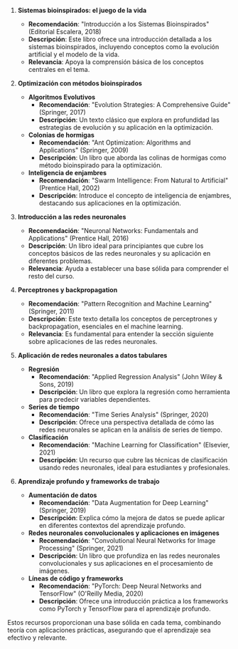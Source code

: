 1. **Sistemas bioinspirados: el juego de la vida**  
   - **Recomendación**: "Introducción a los Sistemas Bioinspirados" (Editorial Escalera, 2018)  
   - **Descripción**: Este libro ofrece una introducción detallada a los sistemas bioinspirados, incluyendo conceptos como la evolución artificial y el modelo de la vida.  
   - **Relevancia**: Apoya la comprensión básica de los conceptos centrales en el tema.

2. **Optimización con métodos bioinspirados**  
   - **Algoritmos Evolutivos**  
     - **Recomendación**: "Evolution Strategies: A Comprehensive Guide" (Springer, 2017)  
     - **Descripción**: Un texto clásico que explora en profundidad las estrategias de evolución y su aplicación en la optimización.  
   - **Colonias de hormigas**  
     - **Recomendación**: "Ant Optimization: Algorithms and Applications" (Springer, 2009)  
     - **Descripción**: Un libro que aborda las colinas de hormigas como método bioinspirado para la optimización.  
   - **Inteligencia de enjambres**  
     - **Recomendación**: "Swarm Intelligence: From Natural to Artificial" (Prentice Hall, 2002)  
     - **Descripción**: Introduce el concepto de inteligencia de enjambres, destacando sus aplicaciones en la optimización.

3. **Introducción a las redes neuronales**  
   - **Recomendación**: "Neuronal Networks: Fundamentals and Applications" (Prentice Hall, 2016)  
   - **Descripción**: Un libro ideal para principiantes que cubre los conceptos básicos de las redes neuronales y su aplicación en diferentes problemas.  
   - **Relevancia**: Ayuda a establecer una base sólida para comprender el resto del curso.

4. **Perceptrones y backpropagation**  
   - **Recomendación**: "Pattern Recognition and Machine Learning" (Springer, 2011)  
   - **Descripción**: Este texto detalla los conceptos de perceptrones y backpropagation, esenciales en el machine learning.  
   - **Relevancia**: Es fundamental para entender la sección siguiente sobre aplicaciones de las redes neuronales.

5. **Aplicación de redes neuronales a datos tabulares**  
   - **Regresión**  
     - **Recomendación**: "Applied Regression Analysis" (John Wiley & Sons, 2019)  
     - **Descripción**: Un libro que explora la regresión como herramienta para predecir variables dependientes.  
   - **Series de tiempo**  
     - **Recomendación**: "Time Series Analysis" (Springer, 2020)  
     - **Descripción**: Ofrece una perspectiva detallada de cómo las redes neuronales se aplican en la análisis de series de tiempo.  
   - **Clasificación**  
     - **Recomendación**: "Machine Learning for Classification" (Elsevier, 2021)  
     - **Descripción**: Un recurso que cubre las técnicas de clasificación usando redes neuronales, ideal para estudiantes y profesionales.

6. **Aprendizaje profundo y frameworks de trabajo**  
   - **Aumentación de datos**  
     - **Recomendación**: "Data Augmentation for Deep Learning" (Springer, 2019)  
     - **Descripción**: Explica cómo la mejora de datos se puede aplicar en diferentes contextos del aprendizaje profundo.  
   - **Redes neuronales convolucionales y aplicaciones en imágenes**  
     - **Recomendación**: "Convolutional Neural Networks for Image Processing" (Springer, 2021)  
     - **Descripción**: Un libro que profundiza en las redes neuronales convolucionales y sus aplicaciones en el procesamiento de imágenes.  
   - **Líneas de código y frameworks**  
     - **Recomendación**: "PyTorch: Deep Neural Networks and TensorFlow" (O'Reilly Media, 2020)  
     - **Descripción**: Ofrece una introducción práctica a los frameworks como PyTorch y TensorFlow para el aprendizaje profundo.

Estos recursos proporcionan una base sólida en cada tema, combinando teoría con aplicaciones prácticas, asegurando que el aprendizaje sea efectivo y relevante.